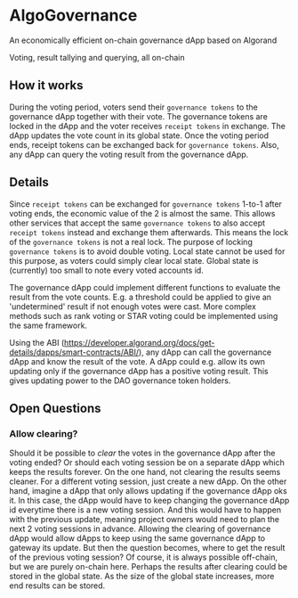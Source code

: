 # AlgoGovernance
An economically efficient on-chain governance dApp based on Algorand

Voting, result tallying and querying, all on-chain

## How it works

During the voting period, voters send their `governance tokens` to the governance dApp together with their vote.
The governance tokens are locked in the dApp and the voter receives `receipt tokens` in exchange.
The dApp updates the vote count in its global state.
Once the voting period ends, receipt tokens can be exchanged back for `governance tokens`.
Also, any dApp can query the voting result from the governance dApp.

## Details

Since `receipt tokens` can be exchanged for `governance tokens` 1-to-1 after voting ends, the economic value of the 2 is almost the same. This allows other services that accept the same `governance tokens` to also accept `receipt tokens` instead and exchange them afterwards. This means the lock of the `governance tokens` is not a real lock.
The purpose of locking `governance tokens` is to avoid double voting. Local state cannot be used for this purpose, as voters could simply clear local state. Global state is (currently) too small to note every voted accounts id.

The governance dApp could implement different functions to evaluate the result from the vote counts. E.g. a threshold could be applied to give an 'undetermined' result if not enough votes were cast. More complex methods such as rank voting or STAR voting could be implemented using the same framework.

Using the ABI (https://developer.algorand.org/docs/get-details/dapps/smart-contracts/ABI/), any dApp can call the governance dApp and know the result of the vote.
A dApp could e.g. allow its own updating only if the governance dApp has a positive voting result. This gives updating power to the DAO governance token holders.

## Open Questions

### Allow clearing?
Should it be possible to *clear* the votes in the governance dApp after the voting ended? Or should each voting session be on a separate dApp which keeps the results forever.
On the one hand, not clearing the results seems cleaner. For a different voting session, just create a new dApp.
On the other hand, imagine a dApp that only allows updating if the governance dApp oks it. In this case, the dApp would have to keep changing the governance dApp id everytime there is a new voting session. And this would have to happen with the previous update, meaning project owners would need to plan the next 2 voting sessions in advance.
Allowing the clearing of governance dApp would allow dApps to keep using the same governance dApp to gateway its update. But then the question becomes, where to get the result of the previous voting session? Of course, it is always possible off-chain, but we are purely on-chain here.
Perhaps the results after clearing could be stored in the global state. As the size of the global state increases, more end results can be stored.

